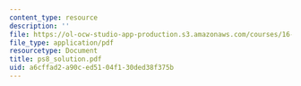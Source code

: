 ```yaml
---
content_type: resource
description: ''
file: https://ol-ocw-studio-app-production.s3.amazonaws.com/courses/16-13-aerodynamics-of-viscous-fluids-fall-2003/a6cffad2a90ced5104f130ded38f375b_ps8_solution.pdf
file_type: application/pdf
resourcetype: Document
title: ps8_solution.pdf
uid: a6cffad2-a90c-ed51-04f1-30ded38f375b
---
```

